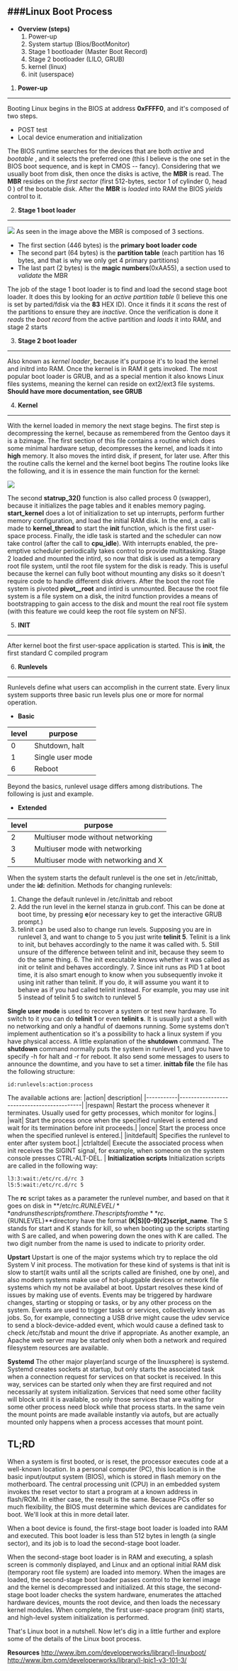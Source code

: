 ###**Linux Boot Process**
------------------------------------
* **Overview (steps)**
	1. Power-up
	2. System startup (Bios/BootMonitor)
	3. Stage 1 bootloader (Master Boot Record)
	4. Stage 2 bootloader (LILO, GRUB)
	5. kernel (linux)
	6. init (userspace)


1. **Power-up**
----------------------------------
Booting Linux begins in the BIOS at address **0xFFFF0**, and it's composed of two steps.

* POST test
* Local device enumeration and initialization 

The BIOS runtime searches for the devices that are both *active* and *bootable* , and it selects the preferred one (this I believe is the one set in the BIOS boot sequence, and is kept in CMOS -- fancy). 
Considering that we usually boot from disk, then once the disks is active, the **MBR** is read. The **MBR** resides on the *first sector* (first 512-bytes, sector 1 of cylinder 0, head 0 ) of the bootable disk. After the **MBR** is *loaded* into RAM the BIOS *yields* control to it.

2. **Stage 1 boot loader**
-------------------------------------
![](http://www.ibm.com/developerworks/library/l-linuxboot/fig2.gif)
As seen in the image above the MBR is composed of 3 sections.

*	The first section (446 bytes) is the **primary boot loader code**
*	The second part (64 bytes) is the **partition table** (each partition has 16 bytes, and that is why we only get 4 primary partitions)
*	The last part (2 bytes) is the **magic numbers**(0xAA55), a section used to *validate* the MBR

The job of the stage 1 boot loader is to find and load the second stage boot loader. It does this by looking for an *active partition table* (I believe this one is set by parted/fdisk via the **83** HEX ID). Once it finds it it *scans* the rest of the partitions to ensure they are *inactive*. Once the verification is done it *reads* the *boot record* from the active partition and *loads* it into RAM, and stage 2 starts

3. **Stage 2 boot loader**
-------------------------------------------
Also known as *kernel loader*, because it's purpose it's to load the kernel and initrd into RAM. Once the kernel is in RAM it gets invoked. The most popular boot loader is GRUB, and as a special mention it also knows 
Linux files systems, meaning the kernel can reside on ext2/ext3 file systems.
**Should have more documentation, see GRUB**

4. **Kernel**
------------------------------------------
With the kernel loaded in memory the next stage begins. The first step is decompressing the kernel, because as remembered from the Gentoo days it is a bzimage.
The first section of this file contains a routine which does some minimal hardware setup, decompresses the kernel, and loads it into **high** memory. It also moves the intird disk, if present, for later use. After this the routine calls the kernel and the kernel boot begins
The routine looks like the following, and it is in essence the main function for the kernel:

![](http://www.ibm.com/developerworks/library/l-linuxboot/fig3.gif)

The second **statrup_32()** function is also called process 0 (swapper), because it initializes the page tables and it enables memory paging.
**start_kernel** does a lot of initialization to set up interrupts, perform further memory configuration, and load the initial RAM disk. In the end, a call is made to **kernel_thread** to start the **init** function, which is the first user-space process. Finally, the idle task is started and the scheduler can now take control (after the call to **cpu_idle**). With interrupts enabled, the pre-emptive scheduler periodically takes control to provide multitasking.
Stage 2 loaded and mounted the intird, so now that disk is used as a temporary root file system, until the root file system for the disk is ready. This is useful because the kernel can fully boot without mounting any disks so it doesn't require code to handle different disk drivers. After the boot the root file system is pivoted **pivot__root** and intird is unmounted.
Because the root file system is a file system on a disk, the initrd function provides a means of bootstrapping to gain access to the disk and mount the real root file system (with this feature we could keep the root file system on NFS).

5. **INIT**
------------------------------------------
After kernel boot the first user-space application is started. This is **init**, the first standard C compiled program

6. **Runlevels**
-----------------------------------------
Runlevels define what users can accomplish in the current state. Every linux system supports three basic run levels plus one or more for normal operation. 

*	**Basic**

| level|purpose         |
|------|----------------|
|0     |Shutdown, halt  |  
|1     |Single user mode|
|6     |Reboot          |

Beyond the basics, runlevel usage differs among distributions. The following is just and example.

* **Extended**

|level|purpose                             |
|-----|------------------------------------|
|2    |Multiuser mode without networking   |
|3    |Multiuser mode with networking      |
|5    |Multiuser mode with networking and X|

When the system starts the default runlevel is the one set in /etc/inittab, under the **id:** definition.
Methods for changing runlevels:

1.	Change the default runlevel in /etc/inittab and reboot
2.	Add the run level in the kernel stanza in grub.conf. This can be done at boot time, by pressing **e**(or necessary key to get the interactive GRUB prompt.)
3.	telinit can be used also to change run levels. Supposing you are in runlevel 3, and want to change to 5 you just write **telinit 5**. Telinit is a link to init, but behaves accordingly to the name it was called with.
	5.	Still unsure of the difference between telinit and init, because they seem to do the same thing.
		6.	The init executable knows whether it was called as init or telinit and behaves accordingly. 
		7.	Since init runs as PID 1 at boot time, it is also smart enough to know when you subsequently invoke it using init rather than telinit. If you do, it will assume you want it to behave as if you had called telinit instead. For example, you may use init 5 instead of telinit 5 to switch to runlevel 5

**Single user mode** is used to recover a system or test new hardware. To switch to it you can do **telinit 1** or even **telinit s**.  It is usually just a shell with no networking and only a handful of daemons running. Some systems don't implement authentication so it's a possibility to hack a linux system if you have physical access.
A little explanation of the **shutdown** command. The **shutdown** command normally puts the system in runlevel 1, and you have to specify -h for halt and -r for reboot. It also send some messages to users to announce the downtime, and you have to set a timer.
**inittab file**
the file has the following structure:

	id:runlevels:action:process
The available actions are:
|action| description|
|-----------|-------------------------------------------| 
|respawn|	Restart the process whenever it terminates. Usually used for getty processes, which monitor for logins.|
|wait|	Start the process once when the specified runlevel is entered and wait for its termination before init proceeds.|
|once|	Start the process once when the specified runlevel is entered.|
|initdefault|	Specifies the runlevel to enter after system boot.|
|ctrlaltdel|	Execute the associated process when init receives the SIGINT signal, for example, when someone on the system console presses CTRL-ALT-DEL. |
**Initialization scripts**
Initialization scripts are called in the following way:

    l3:3:wait:/etc/rc.d/rc 3
    l5:5:wait:/etc/rc.d/rc 5
    
The **rc** script takes as a parameter the runlevel number, and based on that it goes on disk in **/etc/rc.${RUNLEVEL}/** and runs the scripts from there.
The scripts from the **rc.${RUNLEVEL}**directory have the format **(K|S)[0-9]{2}script_name**. The S stands for start and K stands for kill, so when booting up the scripts starting with S are called, and when powering down the ones with K are called. The two digit number from the name is used to indicate to priority order.

**Upstart**
Upstart is one of the major systems which try to replace the old System V init process. The motivation for these kind of systems is that init is slow to start(it waits until all the scripts called are finished, one by one), and also modern systems make use of hot-pluggable devices or network file systems which my not be availabel at boot.
Upstart resolves these kind of issues by making use of events. Events may be triggered by hardware changes, starting or stopping or tasks, or by any other process on the system. Events are used to trigger tasks or services, collectively known as jobs. So, for example, connecting a USB drive might cause the udev service to send a block-device-added event, which would cause a defined task to check /etc/fstab and mount the drive if appropriate. As another example, an Apache web server may be started only when both a network and required filesystem resources are available.

**Systemd**
The other major player(and scurge of the linuxsphere) is systemd. Systemd creates sockets at startup, but only starts the associated task when a connection request for services on that socket is received. In this way, services can be started only when they are first required and not necessarily at system initialization. Services that need some other facility will block until it is available, so only those services that are waiting for some other process need block while that process starts. 
In the same vein the mount points are made available instantly via autofs, but are actually mounted only happens when a process accesses that mount point.


**TL;RD**
------------------------------------------
When a system is first booted, or is reset, the processor executes code at a well-known location. In a personal computer (PC), this location is in the basic input/output system (BIOS), which is stored in flash memory on the motherboard. The central processing unit (CPU) in an embedded system invokes the reset vector to start a program at a known address in flash/ROM. In either case, the result is the same. Because PCs offer so much flexibility, the BIOS must determine which devices are candidates for boot. We'll look at this in more detail later.

When a boot device is found, the first-stage boot loader is loaded into RAM and executed. This boot loader is less than 512 bytes in length (a single sector), and its job is to load the second-stage boot loader.

When the second-stage boot loader is in RAM and executing, a splash screen is commonly displayed, and Linux and an optional initial RAM disk (temporary root file system) are loaded into memory. When the images are loaded, the second-stage boot loader passes control to the kernel image and the kernel is decompressed and initialized. At this stage, the second-stage boot loader checks the system hardware, enumerates the attached hardware devices, mounts the root device, and then loads the necessary kernel modules. When complete, the first user-space program (init) starts, and high-level system initialization is performed.

That's Linux boot in a nutshell. Now let's dig in a little further and explore some of the details of the Linux boot process.

**Resources**
http://www.ibm.com/developerworks/library/l-linuxboot/
http://www.ibm.com/developerworks/library/l-lpic1-v3-101-3/






